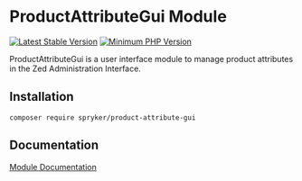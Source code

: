# ProductAttributeGui Module
[![Latest Stable Version](https://poser.pugx.org/spryker/product-attribute-gui/v/stable.svg)](https://packagist.org/packages/spryker/product-attribute-gui)
[![Minimum PHP Version](https://img.shields.io/badge/php-%3E%3D%207.4-8892BF.svg)](https://php.net/)

ProductAttributeGui is a user interface module to manage product attributes in the Zed Administration Interface.

## Installation

```
composer require spryker/product-attribute-gui
```

## Documentation

[Module Documentation](https://docs.spryker.com)
